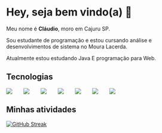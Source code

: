 # Hey, seja bem vindo(a) 👋

Meu nome é **Cláudio**, moro em Cajuru SP.

Sou estudante de programação e estou cursando análise e desenvolvimentos de sistema no Moura Lacerda.

Atualmente estou estudando Java E programação para Web.

## Tecnologias

<div style="display: flex; gap: 30px">
<img src="https://img.icons8.com/dusk/30/000000/javascript-logo.png"/>
<img src="https://img.icons8.com/color/30/000000/html-5--v1.png"/>
<img src="https://img.icons8.com/color/30/000000/css3.png"/>
<img src="https://img.icons8.com/color/48/000000/mysql-logo.png"/>
<img src="https://img.icons8.com/nolan/24/java-coffee-cup-logo.png"/>
<img src="https://img.icons8.com/external-tal-revivo-color-tal-revivo/25/000000/external-kotlin-a-cross-platform-statically-typed-general-purpose-programming-language-with-type-inference-logo-color-tal-revivo.png"/>
<img src="https://img.icons8.com/office/30/000000/react.png"/>
</div>

## Minhas atividades
[![GitHub Streak](http://github-readme-streak-stats.herokuapp.com?user=claudiosfn&theme=gruvbox&hide_border=true&locale=pt-br)](https://git.io/streak-stats)
